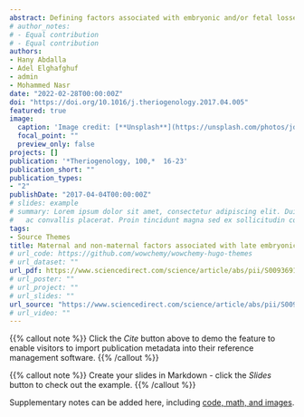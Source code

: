```yaml
---
abstract: Defining factors associated with embryonic and/or fetal losses will be helpful in overcoming such problem, either by adjusting conditions or applying therapeutic approaches to high-risk cows. The objective of this study was to investigate the association between a number of maternal and non-maternal factors and the risk of late embryonic (LED) and early fetal death (EFD) in dairy herds. Additionally, we investigated the effect of treating pregnant cows either with GnRH on day 26 post-insemination, or GnRH on day 26 plus CIDR insertion between days 26 and 33 post-insemination, on the risk of LED/EFD. From 3826 pregnancies, diagnosed at day 30 post-insemination, 851 cows lost the pregnancy by day 70 post-insemination. A mixed-effects logistic model was constructed to assess the effect of cow breed, calving difficulty, postpartum problems, lactation number, days in milk, insemination number, actual 305-day milk production, temperature humidity index (THI) at insemination, estrus synchronization protocols, and other factors, on the risk of LED/EFD. Our findings indicated that Holstein X Brown Swiss crossbreed cows had a lower risk for LED/EFD than Holstein cows (P < 0.05). Cows that had postpartum problems, were inseminated for the first time, produced more milk, or were inseminated at THI ≥75, recorded higher risks of LED/EFD (P < 0.05). Calving difficulty, lactation number, and synchronization protocols were not found to be associated with LED/EFD. Moreover, treatment of the pregnant cows with GnRH on day 26 post-insemination plus CIDR insertion between days 26 and 33 post-insemination decreased the risk of LED/EFD. In conclusion, cows that had postpartum problems, were inseminated early postpartum, produced higher milk, and/or were inseminated at high THI, were under higher risk of LED/EFD. Treating such cows with GnRH on day 26 plus CIDR insertion between days 26 and 33 may decrease the possibility of the LED/EFD.
# author_notes:
# - Equal contribution
# - Equal contribution
authors:
- Hany Abdalla
- Adel Elghafghuf
- admin
- Mohammed Nasr
date: "2022-02-28T00:00:00Z"
doi: "https://doi.org/10.1016/j.theriogenology.2017.04.005"
featured: true
image:
  caption: 'Image credit: [**Unsplash**](https://unsplash.com/photos/jdD8gXaTZsc)'
  focal_point: ""
  preview_only: false
projects: []
publication: '*Theriogenology, 100,*  16-23'
publication_short: ""
publication_types:
- "2"
publishDate: "2017-04-04T00:00:00Z"
# slides: example
# summary: Lorem ipsum dolor sit amet, consectetur adipiscing elit. Duis posuere tellus
#   ac convallis placerat. Proin tincidunt magna sed ex sollicitudin condimentum.
tags:
- Source Themes
title: Maternal and non-maternal factors associated with late embryonic and early fetal losses in dairy cows
# url_code: https://github.com/wowchemy/wowchemy-hugo-themes
# url_dataset: ""
url_pdf: https://www.sciencedirect.com/science/article/abs/pii/S0093691X17301620?via%3Dihub
# url_poster: ""
# url_project: ""
# url_slides: ""
url_source: "https://www.sciencedirect.com/science/article/abs/pii/S0093691X17301620?via%3Dihub"
# url_video: ""
---
```


{{% callout note %}}
Click the *Cite* button above to demo the feature to enable visitors to import publication metadata into their reference management software.
{{% /callout %}}

{{% callout note %}}
Create your slides in Markdown - click the *Slides* button to check out the example.
{{% /callout %}}

Supplementary notes can be added here, including [code, math, and images](https://wowchemy.com/docs/writing-markdown-latex/).
